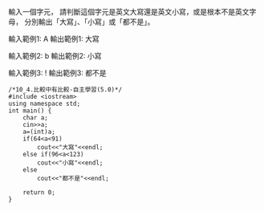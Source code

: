 輸入一個字元，
請判斷這個字元是英文大寫還是英文小寫，或是根本不是英文字母，
分別輸出「大寫」、「小寫」或「都不是」。

輸入範例1:
A
輸出範例1:
大寫

輸入範例2:
b
輸出範例2:
小寫

輸入範例3:
!
輸出範例3:
都不是
```
/*10_4.比較中有比較-自主學習(5.0)*/
#include <iostream>     
using namespace std; 
int main() { 
    char a;
    cin>>a;
    a=(int)a;
    if(64<a<91)
        cout<<"大寫"<<endl;
    else if(96<a<123)
        cout<<"小寫"<<endl;
    else
        cout<<"都不是"<<endl;

    return 0; 
}
```
